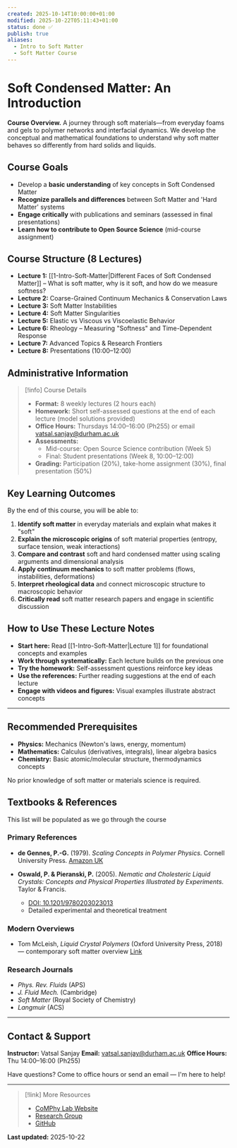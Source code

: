 ```yaml
---
created: 2025-10-14T10:00:00+01:00
modified: 2025-10-22T05:11:43+01:00
status: done ✅
publish: true
aliases:
  - Intro to Soft Matter
  - Soft Matter Course
---
```


# Soft Condensed Matter: An Introduction

**Course Overview.** A journey through soft materials—from everyday foams and gels to polymer networks and interfacial dynamics. We develop the conceptual and mathematical foundations to understand why soft matter behaves so differently from hard solids and liquids.

## Course Goals

- Develop a **basic understanding** of key concepts in Soft Condensed Matter
- **Recognize parallels and differences** between Soft Matter and 'Hard Matter' systems
- **Engage critically** with publications and seminars (assessed in final presentations)
- **Learn how to contribute to Open Source Science** (mid-course assignment)

## Course Structure (8 Lectures)

- **Lecture 1:** [[1-Intro-Soft-Matter|Different Faces of Soft Condensed Matter]] – What is soft matter, why is it soft, and how do we measure softness?
- **Lecture 2:** Coarse-Grained Continuum Mechanics & Conservation Laws
- **Lecture 3:** Soft Matter Instabilities
- **Lecture 4:** Soft Matter Singularities
- **Lecture 5:** Elastic vs Viscous vs Viscoelastic Behavior
- **Lecture 6:** Rheology – Measuring "Softness" and Time-Dependent Response
- **Lecture 7:** Advanced Topics & Research Frontiers
- **Lecture 8:** Presentations (10:00–12:00)

## Administrative Information

> [!info] Course Details
> - **Format:** 8 weekly lectures (2 hours each)
> - **Homework:** Short self-assessed questions at the end of each lecture (model solutions provided)
> - **Office Hours:** Thursdays 14:00–16:00 (Ph255) or email [vatsal.sanjay@durham.ac.uk](mailto:vatsal.sanjay@durham.ac.uk)
> - **Assessments:**
>   - Mid-course: Open Source Science contribution (Week 5)
>   - Final: Student presentations (Week 8, 10:00–12:00)
> - **Grading:** Participation (20%), take-home assignment (30%), final presentation (50%)

## Key Learning Outcomes

By the end of this course, you will be able to:

1. **Identify soft matter** in everyday materials and explain what makes it "soft"
2. **Explain the microscopic origins** of soft material properties (entropy, surface tension, weak interactions)
3. **Compare and contrast** soft and hard condensed matter using scaling arguments and dimensional analysis
4. **Apply continuum mechanics** to soft matter problems (flows, instabilities, deformations)
5. **Interpret rheological data** and connect microscopic structure to macroscopic behavior
6. **Critically read** soft matter research papers and engage in scientific discussion

## How to Use These Lecture Notes

- **Start here:** Read [[1-Intro-Soft-Matter|Lecture 1]] for foundational concepts and examples
- **Work through systematically:** Each lecture builds on the previous one
- **Try the homework:** Self-assessment questions reinforce key ideas
- **Use the references:** Further reading suggestions at the end of each lecture
- **Engage with videos and figures:** Visual examples illustrate abstract concepts

---

## Recommended Prerequisites

- **Physics:** Mechanics (Newton's laws, energy, momentum)
- **Mathematics:** Calculus (derivatives, integrals), linear algebra basics
- **Chemistry:** Basic atomic/molecular structure, thermodynamics concepts

No prior knowledge of soft matter or materials science is required.

## Textbooks & References

This list will be populated as we go through the course

### Primary References

- **de Gennes, P.-G.** (1979). *Scaling Concepts in Polymer Physics*. Cornell University Press. [Amazon UK](https://www.amazon.co.uk/Scaling-Concepts-Polymer-Physics-Pierre-Gilles/dp/080141203X)

- **Oswald, P. & Pieranski, P.** (2005). *Nematic and Cholesteric Liquid Crystals: Concepts and Physical Properties Illustrated by Experiments*. Taylor & Francis.
  - [DOI: 10.1201/9780203023013](https://doi.org/10.1201/9780203023013)
  - Detailed experimental and theoretical treatment

### Modern Overviews

- Tom McLeish, *Liquid Crystal Polymers* (Oxford University Press, 2018) — contemporary soft matter overview [Link](https://global.oup.com/academic/product/soft-matter-9780198807131?cc=gb&lang=en&)

### Research Journals

- *Phys. Rev. Fluids* (APS)
- *J. Fluid Mech.* (Cambridge)
- *Soft Matter* (Royal Society of Chemistry)
- *Langmuir* (ACS)

---

## Contact & Support

**Instructor:** Vatsal Sanjay
**Email:** [vatsal.sanjay@durham.ac.uk](mailto:vatsal.sanjay@durham.ac.uk)
**Office Hours:** Thu 14:00–16:00 (Ph255)

Have questions? Come to office hours or send an email — I'm here to help!

---

> [!link] More Resources
> - [CoMPhy Lab Website](https://comphy-lab.org/)
> - [Research Group](https://comphy-lab.org/research)
> - [GitHub](https://github.com/comphy-lab)

**Last updated:** 2025-10-22
